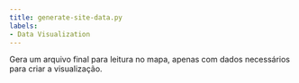 ```yaml
---
title: generate-site-data.py
labels:
- Data Visualization
---
```


Gera um arquivo final para leitura no mapa, apenas com dados necessários
 para criar a visualização.